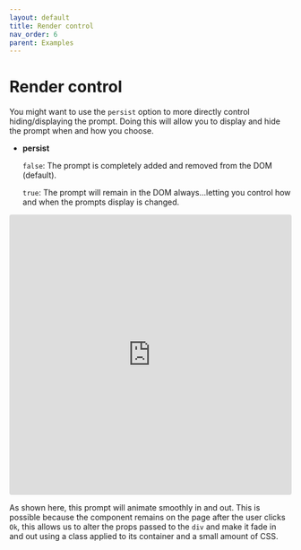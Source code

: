 ```yaml
---
layout: default
title: Render control
nav_order: 6
parent: Examples
---
```


# Render control

You might want to use the `persist` option to more directly control hiding/displaying the prompt. Doing this will allow you to display and hide the prompt when and how you choose.

- **persist**

  `false`: The prompt is completely added and removed from the DOM (default).

  `true`: The prompt will remain in the DOM always...letting you control how and when the prompts display is changed.

<iframe src="https://codesandbox.io/embed/useprompt-render-control-kf3pf?autoresize=1&fontsize=13&hidenavigation=1&theme=light&view=editor&module=/src/App.js,/src/Prompt.js,/src/styles.css"
  style="width:100%; height:500px; border:0; border-radius: 4px; overflow:hidden;"
  title="usePrompt render control"
  allow="accelerometer; ambient-light-sensor; camera; encrypted-media; geolocation; gyroscope; hid; microphone; midi; payment; usb; vr; xr-spatial-tracking"
  sandbox="allow-forms allow-modals allow-popups allow-presentation allow-same-origin allow-scripts"
></iframe>

As shown here, this prompt will animate smoothly in and out. This is possible because the component remains on the page after the user clicks `Ok`, this allows us to alter the props passed to the `div` and make it fade in and out using a class applied to its container and a small amount of CSS.
